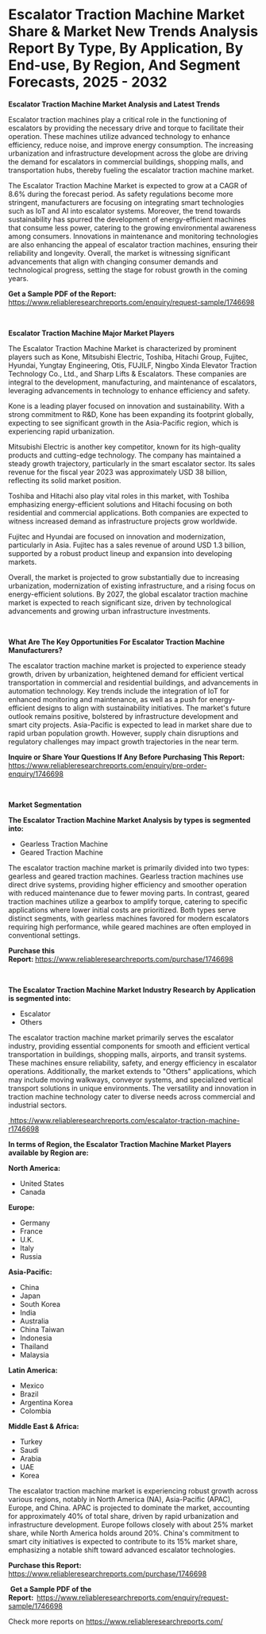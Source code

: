 <p><h1>Escalator Traction Machine Market Share & Market New Trends Analysis Report By Type, By Application, By End-use, By Region, And Segment Forecasts, 2025 - 2032</h1></p><p><strong>Escalator Traction Machine Market Analysis and Latest Trends</strong></p>
<p><p>Escalator traction machines play a critical role in the functioning of escalators by providing the necessary drive and torque to facilitate their operation. These machines utilize advanced technology to enhance efficiency, reduce noise, and improve energy consumption. The increasing urbanization and infrastructure development across the globe are driving the demand for escalators in commercial buildings, shopping malls, and transportation hubs, thereby fueling the escalator traction machine market.</p><p>The Escalator Traction Machine Market is expected to grow at a CAGR of 8.6% during the forecast period. As safety regulations become more stringent, manufacturers are focusing on integrating smart technologies such as IoT and AI into escalator systems. Moreover, the trend towards sustainability has spurred the development of energy-efficient machines that consume less power, catering to the growing environmental awareness among consumers. Innovations in maintenance and monitoring technologies are also enhancing the appeal of escalator traction machines, ensuring their reliability and longevity. Overall, the market is witnessing significant advancements that align with changing consumer demands and technological progress, setting the stage for robust growth in the coming years.</p></p>
<p><strong>Get a Sample PDF of the Report:&nbsp;</strong> <a href="https://www.reliableresearchreports.com/enquiry/request-sample/1746698?utm_campaign=2030&utm_medium=2&utm_source=Github&utm_content=ia&utm_term=09042025&utm_id=escalator-traction-machine">https://www.reliableresearchreports.com/enquiry/request-sample/1746698</a></p>
<p>&nbsp;</p>
<p><strong>Escalator Traction Machine Major Market Players</strong></p>
<p><p>The Escalator Traction Machine Market is characterized by prominent players such as Kone, Mitsubishi Electric, Toshiba, Hitachi Group, Fujitec, Hyundai, Yungtay Engineering, Otis, FUJILF, Ningbo Xinda Elevator Traction Technology Co., Ltd., and Sharp Lifts & Escalators. These companies are integral to the development, manufacturing, and maintenance of escalators, leveraging advancements in technology to enhance efficiency and safety.</p><p>Kone is a leading player focused on innovation and sustainability. With a strong commitment to R&D, Kone has been expanding its footprint globally, expecting to see significant growth in the Asia-Pacific region, which is experiencing rapid urbanization.</p><p>Mitsubishi Electric is another key competitor, known for its high-quality products and cutting-edge technology. The company has maintained a steady growth trajectory, particularly in the smart escalator sector. Its sales revenue for the fiscal year 2023 was approximately USD 38 billion, reflecting its solid market position.</p><p>Toshiba and Hitachi also play vital roles in this market, with Toshiba emphasizing energy-efficient solutions and Hitachi focusing on both residential and commercial applications. Both companies are expected to witness increased demand as infrastructure projects grow worldwide.</p><p>Fujitec and Hyundai are focused on innovation and modernization, particularly in Asia. Fujitec has a sales revenue of around USD 1.3 billion, supported by a robust product lineup and expansion into developing markets.</p><p>Overall, the market is projected to grow substantially due to increasing urbanization, modernization of existing infrastructure, and a rising focus on energy-efficient solutions. By 2027, the global escalator traction machine market is expected to reach significant size, driven by technological advancements and growing urban infrastructure investments.</p></p>
<p>&nbsp;</p>
<p><strong>What Are The Key Opportunities For Escalator Traction Machine Manufacturers?</strong></p>
<p><p>The escalator traction machine market is projected to experience steady growth, driven by urbanization, heightened demand for efficient vertical transportation in commercial and residential buildings, and advancements in automation technology. Key trends include the integration of IoT for enhanced monitoring and maintenance, as well as a push for energy-efficient designs to align with sustainability initiatives. The market's future outlook remains positive, bolstered by infrastructure development and smart city projects. Asia-Pacific is expected to lead in market share due to rapid urban population growth. However, supply chain disruptions and regulatory challenges may impact growth trajectories in the near term.</p></p>
<p><strong>Inquire or Share Your Questions If Any Before Purchasing This Report:</strong> <a href="https://www.reliableresearchreports.com/enquiry/pre-order-enquiry/1746698?utm_campaign=2030&utm_medium=2&utm_source=Github&utm_content=ia&utm_term=09042025&utm_id=escalator-traction-machine">https://www.reliableresearchreports.com/enquiry/pre-order-enquiry/1746698</a></p>
<p>&nbsp;</p>
<p><strong>Market Segmentation</strong></p>
<p><strong>The Escalator Traction Machine Market Analysis by types is segmented into:</strong></p>
<p><ul><li>Gearless Traction Machine</li><li>Geared Traction Machine</li></ul></p>
<p><p>The escalator traction machine market is primarily divided into two types: gearless and geared traction machines. Gearless traction machines use direct drive systems, providing higher efficiency and smoother operation with reduced maintenance due to fewer moving parts. In contrast, geared traction machines utilize a gearbox to amplify torque, catering to specific applications where lower initial costs are prioritized. Both types serve distinct segments, with gearless machines favored for modern escalators requiring high performance, while geared machines are often employed in conventional settings.</p></p>
<p><strong>Purchase this Report:&nbsp;</strong><a href="https://www.reliableresearchreports.com/purchase/1746698?utm_campaign=2030&utm_medium=2&utm_source=Github&utm_content=ia&utm_term=09042025&utm_id=escalator-traction-machine">https://www.reliableresearchreports.com/purchase/1746698</a></p>
<p>&nbsp;</p>
<p><strong>The Escalator Traction Machine Market Industry Research by Application is segmented into:</strong></p>
<p><ul><li>Escalator</li><li>Others</li></ul></p>
<p><p>The escalator traction machine market primarily serves the escalator industry, providing essential components for smooth and efficient vertical transportation in buildings, shopping malls, airports, and transit systems. These machines ensure reliability, safety, and energy efficiency in escalator operations. Additionally, the market extends to "Others" applications, which may include moving walkways, conveyor systems, and specialized vertical transport solutions in unique environments. The versatility and innovation in traction machine technology cater to diverse needs across commercial and industrial sectors.</p></p>
<p><a href="https://www.reliableresearchreports.com/escalator-traction-machine-r1746698?utm_campaign=2030&utm_medium=2&utm_source=Github&utm_content=ia&utm_term=09042025&utm_id=escalator-traction-machine">&nbsp;https://www.reliableresearchreports.com/escalator-traction-machine-r1746698</a></p>
<p><strong>In terms of Region, the Escalator Traction Machine Market Players available by Region are:</strong></p>
<p>
    <p> <strong> North America: </strong>
        <ul>
            <li>United States</li>
            <li>Canada</li>
        </ul>
        </p> 
    <p> <strong> Europe: </strong>
        <ul>
            <li>Germany</li>
            <li>France</li>
            <li>U.K.</li>
            <li>Italy</li>
            <li>Russia</li>
        </ul>
        </p> 
    <p> <strong> Asia-Pacific: </strong>
        <ul>
            <li>China</li>
            <li>Japan</li>
            <li>South Korea</li>
            <li>India</li>
            <li>Australia</li>
            <li>China Taiwan</li>
            <li>Indonesia</li>
            <li>Thailand</li>
            <li>Malaysia</li>
        </ul>
        </p> 
    <p> <strong> Latin America: </strong>
        <ul>
            <li>Mexico</li>
            <li>Brazil</li>
            <li>Argentina Korea</li>
            <li>Colombia</li>
        </ul>
        </p> 
    <p> <strong> Middle East & Africa: </strong>
        <ul>
            <li>Turkey</li>
            <li>Saudi</li>
            <li>Arabia</li>
            <li>UAE</li>
            <li>Korea</li>
        </ul>
    </p>
    </p>
<p><p>The escalator traction machine market is experiencing robust growth across various regions, notably in North America (NA), Asia-Pacific (APAC), Europe, and China. APAC is projected to dominate the market, accounting for approximately 40% of total share, driven by rapid urbanization and infrastructure development. Europe follows closely with about 25% market share, while North America holds around 20%. China's commitment to smart city initiatives is expected to contribute to its 15% market share, emphasizing a notable shift toward advanced escalator technologies.</p></p>
<p><strong>Purchase this Report: </strong><a href="https://www.reliableresearchreports.com/purchase/1746698?utm_campaign=2030&utm_medium=2&utm_source=Github&utm_content=ia&utm_term=09042025&utm_id=escalator-traction-machine">https://www.reliableresearchreports.com/purchase/1746698</a></p>
<p>&nbsp;<strong>Get a Sample PDF of the Report:&nbsp;&nbsp;</strong><a href="https://www.reliableresearchreports.com/enquiry/request-sample/1746698?utm_campaign=2030&utm_medium=2&utm_source=Github&utm_content=ia&utm_term=09042025&utm_id=escalator-traction-machine">https://www.reliableresearchreports.com/enquiry/request-sample/1746698</a></p>
<p><strong></strong></p>
<p>Check more reports on <a href="https://www.reliableresearchreports.com/?utm_campaign=2030&utm_medium=2&utm_source=Github&utm_content=ia&utm_term=09042025&utm_id=escalator-traction-machine">https://www.reliableresearchreports.com/</a></p>